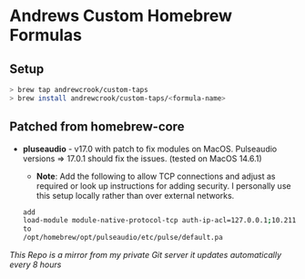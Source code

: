 # Andrews Custom Homebrew Formulas

## Setup

```bash
> brew tap andrewcrook/custom-taps
> brew install andrewcrook/custom-taps/<formula-name>
```

## Patched from homebrew-core

- **pluseaudio** - v17.0 with patch to fix modules on MacOS. Pulseaudio versions => 17.0.1 should fix the issues. (tested on MacOS 14.6.1)
    - **Note**: Add the following to allow TCP connections and adjust as required or look up instructions for adding security. I personally use this setup locally rather than over external networks.


  ```bash
  add 
  load-module module-native-protocol-tcp auth-ip-acl=127.0.0.1;10.211.55.2 auth-anonymous=1 
  to 
  /opt/homebrew/opt/pulseaudio/etc/pulse/default.pa
  ```

*This Repo is a mirror from my private Git server it updates automatically every 8 hours*
